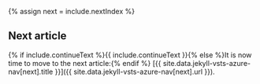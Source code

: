 {% assign next = include.nextIndex %}

## Next article

{% if include.continueText %}{{ include.continueText }}{% else %}It is now time to move to the next article:{% endif %} [{{ site.data.jekyll-vsts-azure-nav[next].title }}]({{ site.data.jekyll-vsts-azure-nav[next].url }}).
